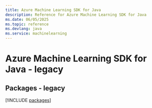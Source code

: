 ```yaml
---
title: Azure Machine Learning SDK for Java
description: Reference for Azure Machine Learning SDK for Java
ms.date: 06/05/2025
ms.topic: reference
ms.devlang: java
ms.service: machinelearning
---
```

# Azure Machine Learning SDK for Java - legacy
## Packages - legacy
[!INCLUDE [packages](machine-learning-index.md)]